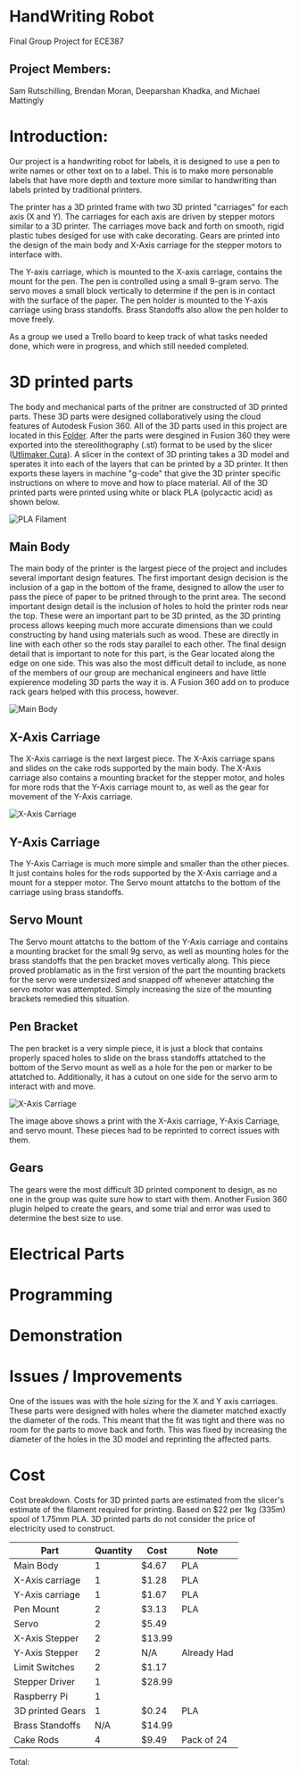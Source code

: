 # HandWriting Robot
Final Group Project for ECE387


## Project Members:
Sam Rutschilling, Brendan Moran, Deeparshan Khadka, and Michael Mattingly


# Introduction:

Our project is a handwriting robot for labels, it is designed to use a pen to write names or other text on to a label. This is to make more personable labels that have more depth and texture more similar to handwriting than labels printed by traditional printers.

The printer has a 3D printed frame with two 3D printed "carriages" for each axis (X and Y). The carriages for each axis are driven by stepper motors similar to a 3D printer. The carriages move back and forth on smooth, rigid plastic tubes desiged for use with cake decorating. Gears are printed into the design of the main body and X-Axis carriage for the stepper motors to interface with.

The Y-axis carriage, which is mounted to the X-axis carriage, contains the mount for the pen. The pen is controlled using a small 9-gram servo. The servo moves a small block vertically to determine if the pen is in contact with the surface of the paper. The pen holder is mounted to the Y-axis carriage using brass standoffs. Brass Standoffs also allow the pen holder to move freely.

As a group we used a Trello board to keep track of what tasks needed done, which were in progress, and which still needed completed.

# 3D printed parts

The body and mechanical parts of the pritner are constructed of 3D printed parts. These 3D parts were designed collaboratively using the cloud features of Autodesk Fusion 360. All of the 3D parts used in this project are located in this [Folder](https://github.com/rutschsr/ece387FinalGroupProject/tree/main/3-D%20printed%20parts). After the parts were desgined in Fusion 360 they were exported into the  stereolithography (.stl) format to be used by the slicer ([Utlimaker Cura](https://ultimaker.com/software/ultimaker-cura)). A slicer in the context of 3D printing takes a 3D model and sperates it into each of the layers that can be printed by a 3D printer. It then exports these layers in machine "g-code" that give the 3D printer specific instructions on where to move and how to place material. All of the 3D printed parts were printed using white or black PLA (polycactic acid) as shown below.

![PLA Filament](https://srutschilling.net/ECE387/ToyProject/Images/Filament.JPEG)

## Main Body

The main body of the printer is the largest piece of the project and includes several important design features. The first important design decision is the inclusion of a gap in the bottom of the frame, designed to allow the user to pass the piece of paper to be pritned through to the print area. The second important design detail is the inclusion of holes to hold the printer rods near the top. These were an important part to be 3D printed, as the 3D printing process allows keeping much more accurate dimensions than we could constructing by hand using materials such as wood. These are directly in line with each other so the rods stay parallel to each other. The final design detail that is important to note for this part, is the Gear located along the edge on one side. This was also the most difficult detail to include, as none of the members of our group are mechanical engineers and have little expierence modeling 3D parts the way it is. A Fusion 360 add on to produce rack gears helped with this process, however. 

![Main Body](https://github.com/rutschsr/ece387FinalGroupProject/blob/main/Pictures/IMG_4815.JPEG)

## X-Axis Carriage

The X-Axis carriage is the next largest piece. The X-Axis carriage spans and slides on the cake rods supported by the main body. The X-Axis carriage also contains a mounting bracket for the stepper motor, and holes for more rods that the Y-Axis carriage mount to, as well as the gear for movement of the Y-Axis carriage.

![X-Axis Carriage](https://github.com/rutschsr/ece387FinalGroupProject/blob/main/Pictures/IMG_4828.JPEG)

## Y-Axis Carriage

The Y-Axis Carriage is much more simple and smaller than the other pieces. It just contains holes for the rods supported by the X-Axis carriage and a mount for a stepper motor. The Servo mount attatchs to the bottom of the carriage using brass standoffs.


## Servo Mount

The Servo mount attatchs to the bottom of the Y-Axis carriage and contains a mounting bracket for the small 9g servo, as well as mounting holes for the brass standoffs that the pen bracket moves vertically along. This piece proved problamatic as in the first version of the part the mounting brackets for the servo were undersized and snapped off whenever attatching the servo motor was attempted. Simply increasing the size of the mounting brackets remedied this situation.

## Pen Bracket

The pen bracket is a very simple piece, it is just a block that contains properly spaced holes to slide on the brass standoffs attatched to the bottom of the Servo mount as well as a hole for the pen or marker to be attatched to. Additionally, it has a cutout on one side for the servo arm to interact with and move.

![X-Axis Carriage](https://github.com/rutschsr/ece387FinalGroupProject/blob/main/Pictures/IMG_4900.JPEG)

The image above shows a print with the X-Axis carriage, Y-Axis Carriage, and servo mount. These pieces had to be reprinted to correct issues with them.

## Gears

The gears were the most difficult 3D printed component to design, as no one in the group was quite sure how to start with them. Another Fusion 360 plugin helped to create the gears, and some trial and error was used to determine the best size to use.

# Electrical Parts

# Programming

# Demonstration

# Issues / Improvements

One of the issues was with the hole sizing for the X and Y axis carriages. These parts were designed with holes where the diameter matched exactly the diameter of the rods. This meant that the fit was tight and there was no room for the parts to move back and forth. This was fixed by increasing the diameter of the holes in the 3D model and reprinting the affected parts.

# Cost

Cost breakdown. Costs for 3D printed parts are estimated from the slicer's estimate of the filament required for printing. Based on $22 per 1kg (335m) spool of 1.75mm PLA. 3D printed parts do not consider the price of electricity used to construct.

| Part | Quantity | Cost | Note |
| --- | ----------- | --- | --- |
| Main Body | 1 | $4.67 | PLA |
| X-Axis carriage | 1 | $1.28 | PLA |
| Y-Axis carriage  | 1 | $1.67 | PLA |
| Pen Mount | 2 | $3.13 | PLA |
| Servo | 2 | $5.49 |  |
| X-Axis Stepper| 2 | $13.99 |  |
| Y-Axis Stepper| 2 | N/A | Already Had |
| Limit Switches | 2 | $1.17 |  |
| Stepper Driver| 1 | $28.99|  |
| Raspberry Pi | 1 | |  |
| 3D printed Gears | 1 | $0.24 | PLA |
| Brass Standoffs | N/A | $14.99 |  |
| Cake Rods | 4 | $9.49 | Pack of 24 |


Total: 


